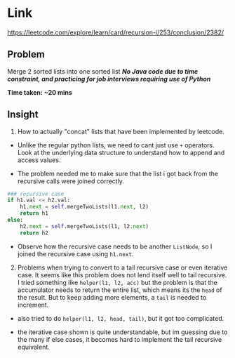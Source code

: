 # Link
https://leetcode.com/explore/learn/card/recursion-i/253/conclusion/2382/

## Problem
Merge 2 sorted lists into one sorted list
***No Java code due to time constraint, and practicing for job interviews requiring use of Python***

**Time taken: ~20 mins**

## Insight
1. How to actually "concat" lists that have been implemented by leetcode.
- Unlike the regular python lists, we need to cant just use `+` operators. Look at the underlying data structure to understand how to append and access values.

- The problem needed me to make sure that the list i got back from the recursive calls were joined correctly.

```python
### recursive case
if h1.val <= h2.val:
    h1.next = self.mergeTwoLists(l1.next, l2)
    return h1
else:
    h2.next = self.mergeTwoLists(l1, l2.next)
    return h2
```

- Observe how the recursive case needs to be another `ListNode`, so I joined the recursive case using `h1.next`.


2. Problems when trying to convert to a tail recursive case or even iterative case. It seems like this problem does not lend itself well to tail recursive. I tried something like `helper(l1, l2, acc)` but the problem is that the accumulator needs to return the entire list, which means its the `head` of the result. But to keep adding more elements, a `tail` is needed to increment.

- also tried to do `helper(l1, l2, head, tail)`, but it got too complicated.

- the iterative case shown is quite understandable, but im guessing due to the many if else cases, it becomes hard to implement the tail recursive equivalent.


```